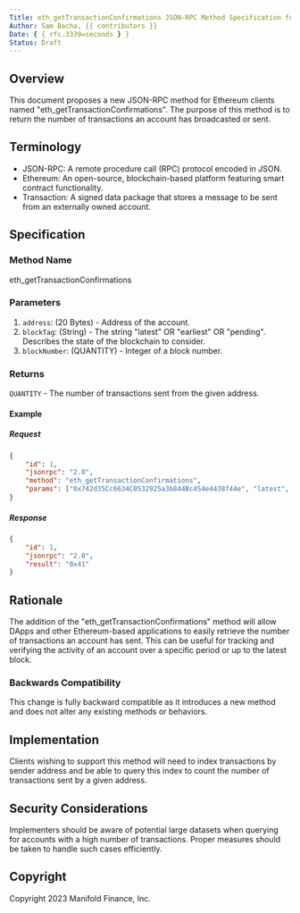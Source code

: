 ```yaml
---
Title: eth_getTransactionConfirmations JSON-RPC Method Specification for Ethereum Clients
Author: Sam Bacha, {{ contributors }}
Date: { { rfc.3339=seconds } }
Status: Draft
---
```


## Overview

This document proposes a new JSON-RPC method for Ethereum clients named "eth_getTransactionConfirmations". The purpose of this method is to return the number of transactions an account has broadcasted or sent.

## Terminology

-   JSON-RPC: A remote procedure call (RPC) protocol encoded in JSON.
-   Ethereum: An open-source, blockchain-based platform featuring smart contract functionality.
-   Transaction: A signed data package that stores a message to be sent from an externally owned account.

## Specification

### Method Name

eth_getTransactionConfirmations

### Parameters

1. `address`: (20 Bytes) - Address of the account.
2. `blockTag`: (String) - The string "latest" OR "earliest" OR "pending". Describes the state of the blockchain to consider.
3. `blockNumber`: (QUANTITY) - Integer of a block number.

### Returns

`QUANTITY` - The number of transactions sent from the given address.

#### Example

##### Request

```json
{
	"id": 1,
	"jsonrpc": "2.0",
	"method": "eth_getTransactionConfirmations",
	"params": ["0x742d35Cc6634C0532925a3b844Bc454e4438f44e", "latest", "0x1b4"]
}
```

##### Response

```json
{
	"id": 1,
	"jsonrpc": "2.0",
	"result": "0x41"
}
```

## Rationale

The addition of the "eth_getTransactionConfirmations" method will allow DApps and other Ethereum-based applications to easily retrieve the number of transactions an account has sent. This can be useful for tracking and verifying the activity of an account over a specific period or up to the latest block.

### Backwards Compatibility

This change is fully backward compatible as it introduces a new method and does not alter any existing methods or behaviors.

## Implementation

Clients wishing to support this method will need to index transactions by sender address and be able to query this index to count the number of transactions sent by a given address.

## Security Considerations

Implementers should be aware of potential large datasets when querying for accounts with a high number of transactions. Proper measures should be taken to handle such cases efficiently.

## Copyright

Copyright 2023 Manifold Finance, Inc.
